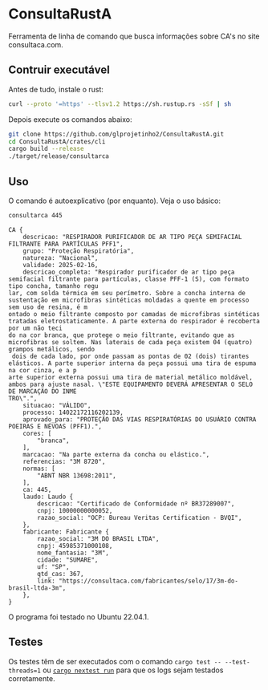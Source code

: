 # ConsultaRustA

Ferramenta de linha de comando que busca informações sobre CA's no site
consultaca.com.

## Contruir executável

Antes de tudo, instale o rust:

```bash
curl --proto '=https' --tlsv1.2 https://sh.rustup.rs -sSf | sh
```

Depois execute os comandos abaixo:

```bash
git clone https://github.com/glprojetinho2/ConsultaRustA.git
cd ConsultaRustA/crates/cli
cargo build --release
./target/release/consultarca
```

## Uso

O comando é autoexplicativo (por enquanto). Veja o uso básico:

```bash
consultarca 445
```

```
CA {
    descricao: "RESPIRADOR PURIFICADOR DE AR TIPO PEÇA SEMIFACIAL FILTRANTE PARA PARTÍCULAS PFF1",
    grupo: "Proteção Respiratória",
    natureza: "Nacional",
    validade: 2025-02-16,
    descricao_completa: "Respirador purificador de ar tipo peça semifacial filtrante para partículas, classe PFF-1 (S), com formato tipo concha, tamanho regu
lar, com solda térmica em seu perímetro. Sobre a concha interna de sustentação em microfibras sintéticas moldadas a quente em processo sem uso de resina, é m
ontado o meio filtrante composto por camadas de microfibras sintéticas tratadas eletrostaticamente. A parte externa do respirador é recoberta por um não teci
do na cor branca, que protege o meio filtrante, evitando que as microfibras se soltem. Nas laterais de cada peça existem 04 (quatro) grampos metálicos, sendo
 dois de cada lado, por onde passam as pontas de 02 (dois) tirantes elásticos. A parte superior interna da peça possui uma tira de espuma na cor cinza, e a p
arte superior externa possui uma tira de material metálico moldável, ambos para ajuste nasal. \"ESTE EQUIPAMENTO DEVERÁ APRESENTAR O SELO DE MARCAÇÃO DO INME
TRO\".",
    situacao: "VÁLIDO",
    processo: 14022172116202139,
    aprovado_para: "PROTEÇÃO DAS VIAS RESPIRATÓRIAS DO USUÁRIO CONTRA POEIRAS E NÉVOAS (PFF1).",
    cores: [
        "branca",
    ],
    marcacao: "Na parte externa da concha ou elástico.",
    referencias: "3M 8720",
    normas: [
        "ABNT NBR 13698:2011",
    ],
    ca: 445,
    laudo: Laudo {
        descricao: "Certificado de Conformidade nº BR37289007",
        cnpj: 10000000000052,
        razao_social: "OCP: Bureau Veritas Certification - BVQI",
    },
    fabricante: Fabricante {
        razao_social: "3M DO BRASIL LTDA",
        cnpj: 45985371000108,
        nome_fantasia: "3M",
        cidade: "SUMARE",
        uf: "SP",
        qtd_cas: 367,
        link: "https://consultaca.com/fabricantes/selo/17/3m-do-brasil-ltda-3m",
    },
}
```

O programa foi testado no Ubuntu 22.04.1.

## Testes

Os testes têm de ser executados com o comando `cargo test -- --test-threads=1`
ou [`cargo nextest run`](https://nexte.st/) para que os logs sejam testados
corretamente.

